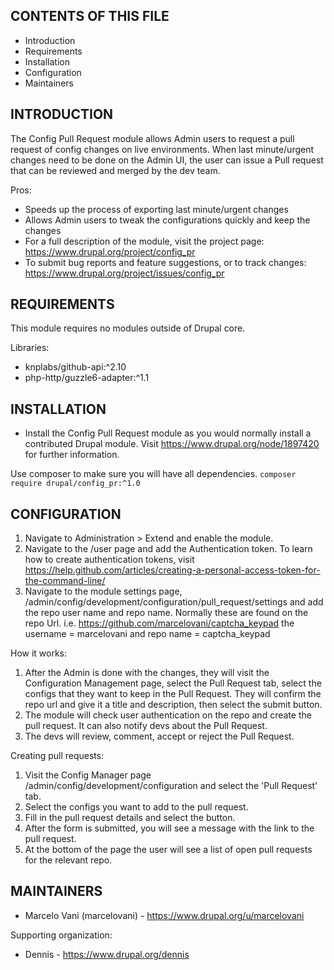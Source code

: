 CONTENTS OF THIS FILE
---------------------

 * Introduction
 * Requirements
 * Installation
 * Configuration
 * Maintainers


INTRODUCTION
------------

The Config Pull Request module allows Admin users to request a pull request of
config changes on live environments. When last minute/urgent changes need to be
done on the Admin UI, the user can issue a Pull request that can be reviewed and
merged by the dev team.

Pros:

 * Speeds up the process of exporting last minute/urgent changes
 * Allows Admin users to tweak the configurations quickly and keep the changes
 * For a full description of the module, visit the project page:
   https://www.drupal.org/project/config_pr
 * To submit bug reports and feature suggestions, or to track changes:
   https://www.drupal.org/project/issues/config_pr


REQUIREMENTS
------------

This module requires no modules outside of Drupal core.

Libraries:
- knplabs/github-api:^2.10
- php-http/guzzle6-adapter:^1.1

INSTALLATION
------------

 * Install the Config Pull Request module as you would normally install a
   contributed Drupal module. Visit https://www.drupal.org/node/1897420 for
   further information.

Use composer to make sure you will have all dependencies.
`composer require drupal/config_pr:^1.0`


CONFIGURATION
-------------

1. Navigate to Administration > Extend and enable the module.
1. Navigate to the /user page and add the Authentication token. To learn how
   to create authentication tokens, visit 
   https://help.github.com/articles/creating-a-personal-access-token-for-the-command-line/
1. Navigate to the module settings page,
   /admin/config/development/configuration/pull_request/settings and add the
   repo user name and repo name. Normally these are found on the repo Url.
   i.e. https://github.com/marcelovani/captcha_keypad
   the username = marcelovani and repo name = captcha_keypad

How it works:

1. After the Admin is done with the changes, they will visit the
   Configuration Management page, select the Pull Request tab, select the
   configs that they want to keep in the Pull Request. They will confirm the
   repo url and give it a title and description, then select the submit
   button.
1. The module will check user authentication on the repo and create the pull
   request. It can also notify devs about the Pull Request.
1. The devs will review, comment, accept or reject the Pull Request.

Creating pull requests:

1. Visit the Config Manager page /admin/config/development/configuration and
   select the 'Pull Request' tab.
1. Select the configs you want to add to the pull request.
1. Fill in the pull request details and select the button.
1. After the form is submitted, you will see a message with the link to the
   pull request.
1. At the bottom of the page the user will see a list of open pull requests
   for the relevant repo.


MAINTAINERS
-----------

 * Marcelo Vani (marcelovani) - https://www.drupal.org/u/marcelovani

Supporting organization:

 * Dennis - https://www.drupal.org/dennis
